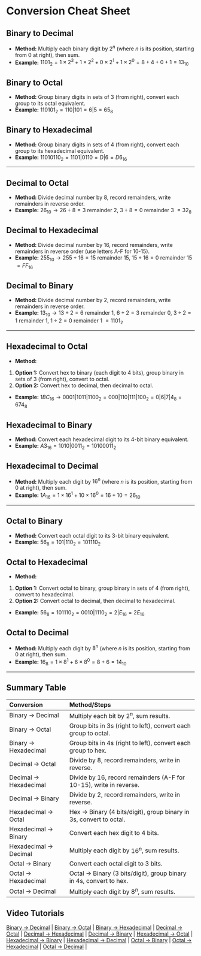 # Conversion Cheat Sheet

## Binary to Decimal

- **Method:** Multiply each binary digit by $2^n$ (where $n$ is its position, starting from 0 at right), then sum.
- **Example:**
$1101_2 = 1 \times 2^3 + 1 \times 2^2 + 0 \times 2^1 + 1 \times 2^0 = 8 + 4 + 0 + 1 = 13_{10}$

## Binary to Octal

- **Method:** Group binary digits in sets of 3 (from right), convert each group to its octal equivalent.
- **Example:**
$110101_2 = 110|101 = 6|5 = 65_8$

## Binary to Hexadecimal

- **Method:** Group binary digits in sets of 4 (from right), convert each group to its hexadecimal equivalent.
- **Example:**
$11010110_2 = 1101|0110 = D|6 = D6_{16}$

---

## Decimal to Octal

- **Method:** Divide decimal number by 8, record remainders, write remainders in reverse order.
- **Example:**
$26_{10} \rightarrow 26 \div 8 = 3$ remainder $2$, $3 \div 8 = 0$ remainder $3$
$= 32_8$

## Decimal to Hexadecimal

- **Method:** Divide decimal number by 16, record remainders, write remainders in reverse order (use letters A-F for 10-15).
- **Example:**
$255_{10} \rightarrow 255 \div 16 = 15$ remainder $15$, $15 \div 16 = 0$ remainder $15$
$= FF_{16}$

## Decimal to Binary

- **Method:** Divide decimal number by 2, record remainders, write remainders in reverse order.
- **Example:**
$13_{10} \rightarrow 13 \div 2 = 6$ remainder $1$, $6 \div 2 = 3$ remainder $0$, $3 \div 2 = 1$ remainder $1$, $1 \div 2 = 0$ remainder $1$
$= 1101_2$

---

## Hexadecimal to Octal

- **Method:**

1. **Option 1:** Convert hex to binary (each digit to 4 bits), group binary in sets of 3 (from right), convert to octal.
2. **Option 2:** Convert hex to decimal, then decimal to octal.

- **Example:**
$1BC_{16} \rightarrow 0001|1011|1100_2 = 000|110|111|100_2 = 0|6|7|4_8 = 674_8$

## Hexadecimal to Binary

- **Method:** Convert each hexadecimal digit to its 4-bit binary equivalent.
- **Example:**
$A3_{16} = 1010|0011_2 = 10100011_2$

## Hexadecimal to Decimal

- **Method:** Multiply each digit by $16^n$ (where $n$ is its position, starting from 0 at right), then sum.
- **Example:**
$1A_{16} = 1 \times 16^1 + 10 \times 16^0 = 16 + 10 = 26_{10}$

---

## Octal to Binary

- **Method:** Convert each octal digit to its 3-bit binary equivalent.
- **Example:**
$56_8 = 101|110_2 = 101110_2$

## Octal to Hexadecimal

- **Method:**

1. **Option 1:** Convert octal to binary, group binary in sets of 4 (from right), convert to hexadecimal.
2. **Option 2:** Convert octal to decimal, then decimal to hexadecimal.

- **Example:**
$56_8 = 101110_2 = 0010|1110_2 = 2|E_{16} = 2E_{16}$

## Octal to Decimal

- **Method:** Multiply each digit by $8^n$ (where $n$ is its position, starting from 0 at right), then sum.
- **Example:**
$16_8 = 1 \times 8^1 + 6 \times 8^0 = 8 + 6 = 14_{10}$

---

## Summary Table

| Conversion | Method/Steps |
| :-- | :-- |
| Binary → Decimal | Multiply each bit by $2^n$, sum results. |
| Binary → Octal | Group bits in 3s (right to left), convert each group to octal. |
| Binary → Hexadecimal | Group bits in 4s (right to left), convert each group to hex. |
| Decimal → Octal | Divide by 8, record remainders, write in reverse. |
| Decimal → Hexadecimal | Divide by 16, record remainders (A-F for 10-15), write in reverse. |
| Decimal → Binary | Divide by 2, record remainders, write in reverse. |
| Hexadecimal → Octal | Hex → Binary (4 bits/digit), group binary in 3s, convert to octal. |
| Hexadecimal → Binary | Convert each hex digit to 4 bits. |
| Hexadecimal → Decimal | Multiply each digit by $16^n$, sum results. |
| Octal → Binary | Convert each octal digit to 3 bits. |
| Octal → Hexadecimal | Octal → Binary (3 bits/digit), group binary in 4s, convert to hex. |
| Octal → Decimal | Multiply each digit by $8^n$, sum results. |

## Video Tutorials

[Binary → Decimal](https://youtu.be/6Tt-RA6KD30?si=Awqnu7tpnThzcUZL) |
[Binary → Octal](https://youtu.be/urasJ3jx08I?si=QzAfDgDAZ8j8Fnoh) |
[Binary → Hexadecimal](https://youtu.be/hGsJQ6KtBfI?si=pf0wPPFqdduuwqj4) |
[Decimal → Octal](https://youtu.be/1J89-aWI-5Y?si=mTfi5y66JjZYkqxG) |
[Decimal → Hexadecimal](https://youtu.be/uVpQ9pPskNI?si=zfd879T2Wtbwfzz0) |
[Decimal → Binary](https://youtu.be/VRNc6uyHhys?si=_44Jd9WTrp_UKuFh) |
[Hexadecimal → Octal](https://youtu.be/s9kwJ03uzmE?si=-9LoE3ITDMjTjfk7) |
[Hexadecimal → Binary](https://youtu.be/WI6Uvci2p7E?si=RNc7Q5-F03oWxQYA) |
[Hexadecimal → Decimal](https://youtu.be/1tHgs0mrZ5I?si=MVDtCVSnH17Y92u4) |
[Octal → Binary](https://youtu.be/urasJ3jx08I?si=QzAfDgDAZ8j8Fnoh) |
[Octal → Hexadecimal](https://youtu.be/s9kwJ03uzmE?si=-9LoE3ITDMjTjfk7) |
[Octal → Decimal](https://youtu.be/6WGTf0fg4zA?si=MNf1tQWyBgVILK9G) |
